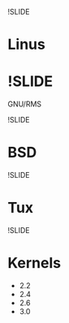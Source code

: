!SLIDE

Linus
=====

!SLIDE
======

GNU/RMS

!SLIDE

BSD
===

!SLIDE

Tux
===

!SLIDE

Kernels
=======

* 2.2
* 2.4
* 2.6
* 3.0

